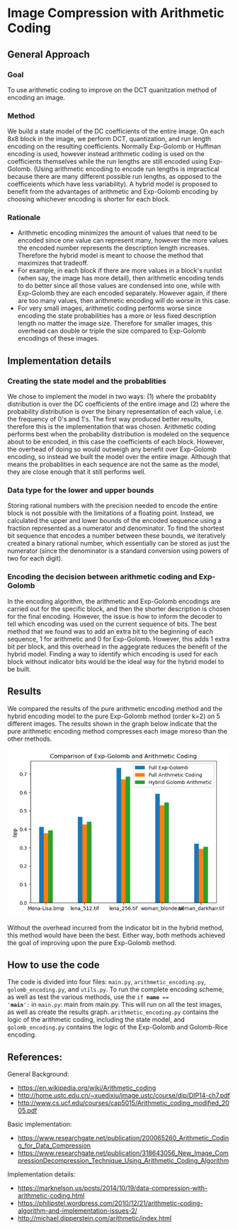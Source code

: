 # Image Compression with Arithmetic Coding
## General Approach
### Goal
To use arithmetic coding to improve on the DCT quanitzation method of encoding an image.  
### Method
We build a state model of the DC coefficients of the entire image. On each 8x8 block in the image, we perform DCT, quantization, and run length encoding on the resulting coefficients. Normally Exp-Golomb or Huffman encoding is used, however instead arithmetic coding is used on the coefficients themselves while the run lengths are still encoded using Exp-Golomb. (Using arithmetic encoding to encode run lengths is impractical because there are many different possible run lengths, as opposed to the coefficeients which have less variability). A hybrid model is proposed to benefit from the advantages of arithmetic and Exp-Golomb encoding by choosing whichever encoding is shorter for each block.  
### Rationale
- Arithmetic encoding minimizes the amount of values that need to be encoded since one value can represent many, however the more values the encoded number represents the description length increases. Therefore the hybrid model is meant to choose the method that maximizes that tradeoff.  
- For example, in each block if there are more values in a block's runlist (when say, the image has more detail), then arithmetic encoding tends to do better since all those values are condensed into one, while with Exp-Golomb they are each encoded separately. However again, if there are too many values, then arithmetic encoding will do worse in this case. 
- For very small images, arithmetic coding performs worse since encoding the state probabilities has a more or less fixed description length no matter the image size. Therefore for smaller images, this overhead can double or triple the size compared to Exp-Golomb encodings of these images. 

## Implementation details
### Creating the state model and the probablities
We chose to implement the model in two ways: (1) where the probablity distribution is over the DC coefficients of the entire image and (2) where the probability distribution is over the binary representation of each value, i.e. the frequency of 0's and 1's. The first way produced better results, therefore this is the implementation that was chosen. Arithmetic coding performs best when the probability distribution is modeled on the sequence about to be encoded, in this case the coefficients of each block. However, the overhead of doing so would outweigh any benefit over Exp-Golomb encoding, so instead we built the model over the entire image. Although that means the probablities in each sequence are not the same as the model, they are close enough that it still performs well.
### Data type for the lower and upper bounds
Storing rational numbers with the precision needed to encode the entire block is not possible with the limitations of a floating point. Instead, we calculated the upper and lower bounds of the encoded sequence using a fraction represented as a numerator and denominator. To find the shortest bit sequence that encodes a number between these bounds, we iteratively created a binary rational number, which essentially can be stored as just the numerator (since the denominator is a standard conversion using powers of two for each digit).
### Encoding the decision between arithmetic coding and Exp-Golomb
In the encoding algorithm, the arithmetic and Exp-Golomb encodings are carried out for the specific block, and then the shorter description is chosen for the final encoding. However, the issue is how to inform the decoder to tell which encoding was used on the current sequence of bits. The best method that we found was to add an extra bit to the beginning of each sequence, 1 for arithmetic and 0 for Exp-Golomb. However, this adds 1 extra bit per block, and this overhead in the aggegrate reduces the benefit of the hybrid model. Finding a way to identify which encoding is used for each block without indicator bits would be the ideal way for the hybrid model to be built. 


## Results
We compared the results of the pure arithmetic encoding method and the hybrid encoding model to the pure Exp-Golomb method (order k=2) on 5 different images. The results shown in the graph below indicate that the pure arithmetic encoding method compresses each image moreso than the other methods. 

![Arithmetic Coding Results](results_graph.png "Title")

Without the overhead incurred from the indicator bit in the hybrid method, this method would have been the best. Either way, both methods achieved the goal of improving upon the pure Exp-Golomb method. 

## How to use the code
The code is divided into four files: <code>main.py</code>, <code>arithmetic_encoding.py</code>, <code>golomb_encoding.py</code>, and <code>utils.py</code>. To run the complete encoding scheme, as well as test the various methods, use the <code>if __name__ == '__main__':</code> in <code>main.py</code>: main from main.py. This will run on all the test images, as well as create the results graph. <code>arithmetic_encoding.py</code> contains the logic of the arithmetic coding, including the state model, and <code>golomb_encoding.py</code> contains the logic of the Exp-Golomb and Golomb-Rice encoding.

## References:  
General Background:
- https://en.wikipedia.org/wiki/Arithmetic_coding
- http://home.ustc.edu.cn/~xuedixiu/image.ustc/course/dip/DIP14-ch7.pdf
- http://www.cs.ucf.edu/courses/cap5015/Arithmetic_coding_modified_2005.pdf

Basic implementation:
- https://www.researchgate.net/publication/200065260_Arithmetic_Coding_for_Data_Compression
- https://www.researchgate.net/publication/318643056_New_Image_CompressionDecompression_Technique_Using_Arithmetic_Coding_Algorithm

Implementation details:
- https://marknelson.us/posts/2014/10/19/data-compression-with-arithmetic-coding.html
- https://philipstel.wordpress.com/2010/12/21/arithmetic-coding-algorithm-and-implementation-issues-2/
- http://michael.dipperstein.com/arithmetic/index.html
